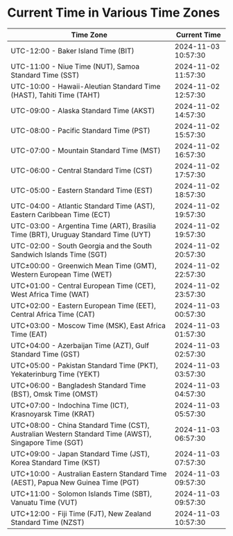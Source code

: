 # Current Time in Various Time Zones

| Time Zone | Current Time |
|-----------|--------------|
| UTC-12:00 - Baker Island Time (BIT) | 2024-11-03 10:57:30 |
| UTC-11:00 - Niue Time (NUT), Samoa Standard Time (SST) | 2024-11-02 11:57:30 |
| UTC-10:00 - Hawaii-Aleutian Standard Time (HAST), Tahiti Time (TAHT) | 2024-11-02 12:57:30 |
| UTC-09:00 - Alaska Standard Time (AKST) | 2024-11-02 14:57:30 |
| UTC-08:00 - Pacific Standard Time (PST) | 2024-11-02 15:57:30 |
| UTC-07:00 - Mountain Standard Time (MST) | 2024-11-02 16:57:30 |
| UTC-06:00 - Central Standard Time (CST) | 2024-11-02 17:57:30 |
| UTC-05:00 - Eastern Standard Time (EST) | 2024-11-02 18:57:30 |
| UTC-04:00 - Atlantic Standard Time (AST), Eastern Caribbean Time (ECT) | 2024-11-02 19:57:30 |
| UTC-03:00 - Argentina Time (ART), Brasília Time (BRT), Uruguay Standard Time (UYT) | 2024-11-02 19:57:30 |
| UTC-02:00 - South Georgia and the South Sandwich Islands Time (SGT) | 2024-11-02 20:57:30 |
| UTC±00:00 - Greenwich Mean Time (GMT), Western European Time (WET) | 2024-11-02 22:57:30 |
| UTC+01:00 - Central European Time (CET), West Africa Time (WAT) | 2024-11-02 23:57:30 |
| UTC+02:00 - Eastern European Time (EET), Central Africa Time (CAT) | 2024-11-03 00:57:30 |
| UTC+03:00 - Moscow Time (MSK), East Africa Time (EAT) | 2024-11-03 01:57:30 |
| UTC+04:00 - Azerbaijan Time (AZT), Gulf Standard Time (GST) | 2024-11-03 02:57:30 |
| UTC+05:00 - Pakistan Standard Time (PKT), Yekaterinburg Time (YEKT) | 2024-11-03 03:57:30 |
| UTC+06:00 - Bangladesh Standard Time (BST), Omsk Time (OMST) | 2024-11-03 04:57:30 |
| UTC+07:00 - Indochina Time (ICT), Krasnoyarsk Time (KRAT) | 2024-11-03 05:57:30 |
| UTC+08:00 - China Standard Time (CST), Australian Western Standard Time (AWST), Singapore Time (SGT) | 2024-11-03 06:57:30 |
| UTC+09:00 - Japan Standard Time (JST), Korea Standard Time (KST) | 2024-11-03 07:57:30 |
| UTC+10:00 - Australian Eastern Standard Time (AEST), Papua New Guinea Time (PGT) | 2024-11-03 09:57:30 |
| UTC+11:00 - Solomon Islands Time (SBT), Vanuatu Time (VUT) | 2024-11-03 09:57:30 |
| UTC+12:00 - Fiji Time (FJT), New Zealand Standard Time (NZST) | 2024-11-03 10:57:30 |
